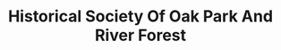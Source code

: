 ---
layout: repo
title: "Historical Society Of Oak Park And River Forest"
id: 16000
permalink: repos/16000/
---